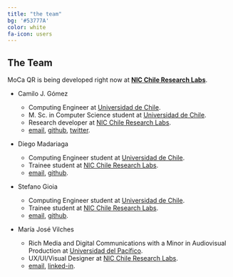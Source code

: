 ```yaml
---
title: "the team"
bg: '#53777A'
color: white
fa-icon: users
---
```


## The Team

MoCa QR is being developed right now at [**NIC Chile Research Labs**](http://www.niclabs.cl).

* Camilo J. Gómez
    - Computing Engineer at [Universidad de Chile](http://dcc.uchile.cl).
    - M. Sc. in Computer Science student at [Universidad de Chile](http://dcc.uchile.cl).
    - Research developer at [NIC Chile Research Labs](http://www.niclabs.cl).
    - [email](mailto:camilo@niclabs.cl), [github](http://www.github.com/CamiloG), [twitter](http://www.twitter.com/milogomez_).

* Diego Madariaga
	- Computing Engineer student at [Universidad de Chile](http://dcc.uchile.cl).
	- Trainee student at [NIC Chile Research Labs](http://www.niclabs.cl).
	- [email](mailto:diego.madariaga.r@ing.uchile.cl), [github](https://github.com/dmadariaga).

* Stefano Gioia
	- Computing Engineer student at [Universidad de Chile](http://dcc.uchile.cl).
	- Trainee student at [NIC Chile Research Labs](http://www.niclabs.cl).
	- [email](mailto:stefanogch@gmail.com), [github](https://github.com/sgioia9).

* María José Vilches
	- Rich Media and Digital Communications with a Minor in Audiovisual Production at [Universidad del Pacífico](http://www.upacifico.cl).
	- UX/UI/Visual Designer at [NIC Chile Research Labs](http://www.niclabs.cl).
	- [email](mailto:movilche@uc.cl), [linked-in](http://cl.linkedin.com/in/mjvilches).